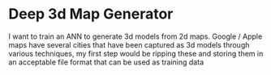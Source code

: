# Deep 3d Map Generator

I want to train an ANN to generate 3d models from 2d maps. Google / Apple maps have several cities that have been captured as 3d models through various techniques, my first step would be ripping these and storing them in an acceptable file format that can be used as training data

